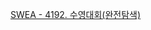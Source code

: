 [SWEA - 4192. 수영대회(완전탐색)](https://swexpertacademy.com/main/code/userProblem/userProblemDetail.do?contestProbId=AWKaCc-KABgDFAT2)
